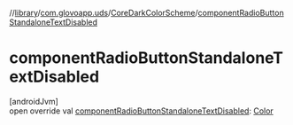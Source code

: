 //[library](../../../index.md)/[com.glovoapp.uds](../index.md)/[CoreDarkColorScheme](index.md)/[componentRadioButtonStandaloneTextDisabled](component-radio-button-standalone-text-disabled.md)

# componentRadioButtonStandaloneTextDisabled

[androidJvm]\
open override val [componentRadioButtonStandaloneTextDisabled](component-radio-button-standalone-text-disabled.md): [Color](https://developer.android.com/reference/kotlin/androidx/compose/ui/graphics/Color.html)

